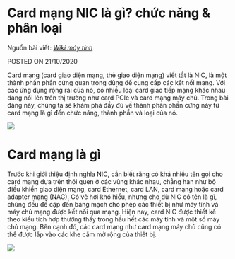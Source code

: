 # Card mạng NIC là gì? chức năng & phân loại

Nguồn bài viết: [_Wiki máy tính_](https://wikimaytinh.com/card-mang-nic-la-gi.html)

POSTED ON 21/10/2020

Card mạng (card giao diện mạng, thẻ giao diện mạng) viết tắt là NIC, là một thành phần phần cứng quan trọng dùng để cung cấp các kết nối mạng. Với các ứng dụng rộng rãi của nó, có nhiều loại card giao tiếp mạng khác nhau đang nổi lên trên thị trường như card PCIe và card mạng máy chủ. Trong bài đăng này, chúng ta sẽ khám phá đầy đủ về thành phần phần cứng này từ card mạng là gì đến chức năng, thành phần và loại của nó.

![](/pictures/Card-mang.jpg)

# Card mạng là gì
Trước khi giới thiệu định nghĩa NIC, cần biết rằng có khá nhiều tên gọi cho card mạng dựa trên thói quen ở các vùng khác nhau, chẳng hạn như bộ điều khiển giao diện mạng, card Ethernet, card LAN, card mạng hoặc card adapter mạng (NAC). Có vẻ hơi khó hiểu, nhưng cho dù NIC có tên là gì, chúng đều đề cập đến bảng mạch cho phép các thiết bị như máy tính và máy chủ mạng được kết nối qua mạng. Hiện nay, card NIC được thiết kế theo kiểu tích hợp thường thấy trong hầu hết các máy tính và một số máy chủ mạng. Bên cạnh đó, các card mạng như card mạng máy chủ cũng có thể được lắp vào các khe cắm mở rộng của thiết bị.

![](/pictures/NIC.jpg)